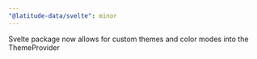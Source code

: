 ```yaml
---
"@latitude-data/svelte": minor
---
```


Svelte package now allows for custom themes and color modes into the ThemeProvider
